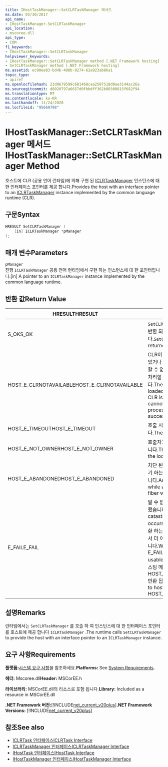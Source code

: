 ```yaml
---
title: IHostTaskManager::SetCLRTaskManager 메서드
ms.date: 03/30/2017
api_name:
- IHostTaskManager.SetCLRTaskManager
api_location:
- mscoree.dll
api_type:
- COM
f1_keywords:
- IHostTaskManager::SetCLRTaskManager
helpviewer_keywords:
- IHostTaskManager::SetCLRTaskManager method [.NET Framework hosting]
- SetCLRTaskManager method [.NET Framework hosting]
ms.assetid: ec90ee83-bd4b-408b-9274-62a923ab86a1
topic_type:
- apiref
ms.openlocfilehash: 23d0679599c681468caa2507518d0ae3144ac26a
ms.sourcegitcommit: d8020797a6657d0fbbdff362b80300815f682f94
ms.translationtype: MT
ms.contentlocale: ko-KR
ms.lasthandoff: 11/24/2020
ms.locfileid: "95669798"
---
```

# <a name="ihosttaskmanagersetclrtaskmanager-method"></a><span data-ttu-id="bb235-102">IHostTaskManager::SetCLRTaskManager 메서드</span><span class="sxs-lookup"><span data-stu-id="bb235-102">IHostTaskManager::SetCLRTaskManager Method</span></span>

<span data-ttu-id="bb235-103">호스트에 CLR (공용 언어 런타임)에 의해 구현 된 [ICLRTaskManager](iclrtaskmanager-interface.md) 인스턴스에 대 한 인터페이스 포인터를 제공 합니다.</span><span class="sxs-lookup"><span data-stu-id="bb235-103">Provides the host with an interface pointer to an [ICLRTaskManager](iclrtaskmanager-interface.md) instance implemented by the common language runtime (CLR).</span></span>  
  
## <a name="syntax"></a><span data-ttu-id="bb235-104">구문</span><span class="sxs-lookup"><span data-stu-id="bb235-104">Syntax</span></span>  
  
```cpp  
HRESULT SetCLRTaskManager (  
    [in] ICLRTaskManager *pManager  
);  
```  
  
## <a name="parameters"></a><span data-ttu-id="bb235-105">매개 변수</span><span class="sxs-lookup"><span data-stu-id="bb235-105">Parameters</span></span>  

 `pManager`  
 <span data-ttu-id="bb235-106">진행 `ICLRTaskManager` 공용 언어 런타임에서 구현 하는 인스턴스에 대 한 포인터입니다.</span><span class="sxs-lookup"><span data-stu-id="bb235-106">[in] A pointer to an `ICLRTaskManager` instance implemented by the common language runtime.</span></span>  
  
## <a name="return-value"></a><span data-ttu-id="bb235-107">반환 값</span><span class="sxs-lookup"><span data-stu-id="bb235-107">Return Value</span></span>  
  
|<span data-ttu-id="bb235-108">HRESULT</span><span class="sxs-lookup"><span data-stu-id="bb235-108">HRESULT</span></span>|<span data-ttu-id="bb235-109">설명</span><span class="sxs-lookup"><span data-stu-id="bb235-109">Description</span></span>|  
|-------------|-----------------|  
|<span data-ttu-id="bb235-110">S_OK</span><span class="sxs-lookup"><span data-stu-id="bb235-110">S_OK</span></span>|<span data-ttu-id="bb235-111">`SetCLRTaskManager` 성공적으로 반환 되었습니다.</span><span class="sxs-lookup"><span data-stu-id="bb235-111">`SetCLRTaskManager` returned successfully.</span></span>|  
|<span data-ttu-id="bb235-112">HOST_E_CLRNOTAVAILABLE</span><span class="sxs-lookup"><span data-stu-id="bb235-112">HOST_E_CLRNOTAVAILABLE</span></span>|<span data-ttu-id="bb235-113">CLR이 프로세스에 로드 되지 않았거나 CLR이 관리 코드를 실행할 수 없거나 호출을 성공적으로 처리할 수 없는 상태에 있습니다.</span><span class="sxs-lookup"><span data-stu-id="bb235-113">The CLR has not been loaded into a process, or the CLR is in a state in which it cannot run managed code or process the call successfully.</span></span>|  
|<span data-ttu-id="bb235-114">HOST_E_TIMEOUT</span><span class="sxs-lookup"><span data-stu-id="bb235-114">HOST_E_TIMEOUT</span></span>|<span data-ttu-id="bb235-115">호출 시간이 초과 되었습니다.</span><span class="sxs-lookup"><span data-stu-id="bb235-115">The call timed out.</span></span>|  
|<span data-ttu-id="bb235-116">HOST_E_NOT_OWNER</span><span class="sxs-lookup"><span data-stu-id="bb235-116">HOST_E_NOT_OWNER</span></span>|<span data-ttu-id="bb235-117">호출자가 잠금을 소유 하지 않습니다.</span><span class="sxs-lookup"><span data-stu-id="bb235-117">The caller does not own the lock.</span></span>|  
|<span data-ttu-id="bb235-118">HOST_E_ABANDONED</span><span class="sxs-lookup"><span data-stu-id="bb235-118">HOST_E_ABANDONED</span></span>|<span data-ttu-id="bb235-119">차단 된 스레드나 파이버에서 대기 하는 동안 이벤트를 취소 했습니다.</span><span class="sxs-lookup"><span data-stu-id="bb235-119">An event was canceled while a blocked thread or fiber was waiting on it.</span></span>|  
|<span data-ttu-id="bb235-120">E_FAIL</span><span class="sxs-lookup"><span data-stu-id="bb235-120">E_FAIL</span></span>|<span data-ttu-id="bb235-121">알 수 없는 치명적인 오류가 발생 했습니다.</span><span class="sxs-lookup"><span data-stu-id="bb235-121">An unknown catastrophic failure occurred.</span></span> <span data-ttu-id="bb235-122">메서드가 E_FAIL 반환 하는 경우 해당 프로세스 내에서 더 이상 CLR을 사용할 수 없습니다.</span><span class="sxs-lookup"><span data-stu-id="bb235-122">When a method returns E_FAIL, the CLR is no longer usable within the process.</span></span> <span data-ttu-id="bb235-123">호스팅 메서드를 이후에 호출 하면 HOST_E_CLRNOTAVAILABLE 반환 됩니다.</span><span class="sxs-lookup"><span data-stu-id="bb235-123">Subsequent calls to hosting methods return HOST_E_CLRNOTAVAILABLE.</span></span>|  
  
## <a name="remarks"></a><span data-ttu-id="bb235-124">설명</span><span class="sxs-lookup"><span data-stu-id="bb235-124">Remarks</span></span>  

 <span data-ttu-id="bb235-125">런타임에서는 `SetCLRTaskManager` 를 호출 하 여 인스턴스에 대 한 인터페이스 포인터를 호스트에 제공 합니다 `ICLRTaskManager` .</span><span class="sxs-lookup"><span data-stu-id="bb235-125">The runtime calls `SetCLRTaskManager` to provide the host with an interface pointer to an `ICLRTaskManager` instance.</span></span>  
  
## <a name="requirements"></a><span data-ttu-id="bb235-126">요구 사항</span><span class="sxs-lookup"><span data-stu-id="bb235-126">Requirements</span></span>  

 <span data-ttu-id="bb235-127">**플랫폼:**[시스템 요구 사항](../../get-started/system-requirements.md)을 참조하세요.</span><span class="sxs-lookup"><span data-stu-id="bb235-127">**Platforms:** See [System Requirements](../../get-started/system-requirements.md).</span></span>  
  
 <span data-ttu-id="bb235-128">**헤더:** Mscoree.dll</span><span class="sxs-lookup"><span data-stu-id="bb235-128">**Header:** MSCorEE.h</span></span>  
  
 <span data-ttu-id="bb235-129">**라이브러리:** MSCorEE.dll의 리소스로 포함 됩니다.</span><span class="sxs-lookup"><span data-stu-id="bb235-129">**Library:** Included as a resource in MSCorEE.dll</span></span>  
  
 <span data-ttu-id="bb235-130">**.NET Framework 버전:**[!INCLUDE[net_current_v20plus](../../../../includes/net-current-v20plus-md.md)]</span><span class="sxs-lookup"><span data-stu-id="bb235-130">**.NET Framework Versions:** [!INCLUDE[net_current_v20plus](../../../../includes/net-current-v20plus-md.md)]</span></span>  
  
## <a name="see-also"></a><span data-ttu-id="bb235-131">참조</span><span class="sxs-lookup"><span data-stu-id="bb235-131">See also</span></span>

- [<span data-ttu-id="bb235-132">ICLRTask 인터페이스</span><span class="sxs-lookup"><span data-stu-id="bb235-132">ICLRTask Interface</span></span>](iclrtask-interface.md)
- [<span data-ttu-id="bb235-133">ICLRTaskManager 인터페이스</span><span class="sxs-lookup"><span data-stu-id="bb235-133">ICLRTaskManager Interface</span></span>](iclrtaskmanager-interface.md)
- [<span data-ttu-id="bb235-134">IHostTask 인터페이스</span><span class="sxs-lookup"><span data-stu-id="bb235-134">IHostTask Interface</span></span>](ihosttask-interface.md)
- [<span data-ttu-id="bb235-135">IHostTaskManager 인터페이스</span><span class="sxs-lookup"><span data-stu-id="bb235-135">IHostTaskManager Interface</span></span>](ihosttaskmanager-interface.md)
